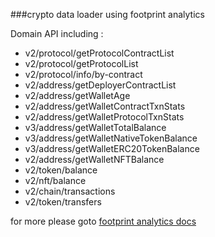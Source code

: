 ###crypto data loader using footprint analytics

Domain API including : 

 - v2/protocol/getProtocolContractList
 - v2/protocol/getProtocolList
 - v2/protocol/info/by-contract
 - v2/address/getDeployerContractList
 - v2/address/getWalletAge
 - v2/address/getWalletContractTxnStats
 - v2/address/getWalletProtocolTxnStats
 - v3/address/getWalletTotalBalance
 - v3/address/getWalletNativeTokenBalance
 - v3/address/getWalletERC20TokenBalance
 - v2/address/getWalletNFTBalance
 - v2/token/balance
 - v2/nft/balance
 - v2/chain/transactions
 - v2/token/transfers

for more  please goto [footprint analytics docs](https://docs.footprint.network/docs)
